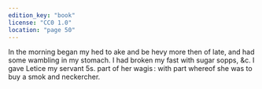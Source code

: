 ```yaml
---
edition_key: "book"
license: "CC0 1.0"
location: "page 50"
---
```

In the morning began my hed to ake and be hevy more then of
late, and had some wambling in my stomach. I had broken my
fast with sugar sopps, &c. I gave Letice my servant 5s. part of
her wagis : with part whereof she was to buy a smok and
neckercher.
